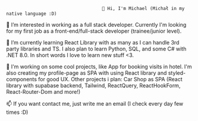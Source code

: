                                         👋 Hi, I'm Michael (Michał in my native language :D)
 👀 I’m interested in working as a full stack developer. Currently I'm looking for my first job as a front-end/full-stack developer (trainee/junior level).
 
 🌱 I’m currently learning React Library with as many as I can handle 3rd party libraries and TS. I also plan to learn Python, SQL, and some C# with .NET 8.0. In short words I love to learn new stuff <3.



 
 
💞️ I'm working on some cool projects, like App for booking visits in hotel. I'm also creating my profile-page as SPA with using React library and styled-components for good UX.
Other projects i plan:
Car Shop as SPA (React library with supabase backend, Tailwind, ReactQuery, ReactHookForm, React-Router-Dom and more!)

📫 If you want contact me, just write me an email (I check every day few times :D)


<!---
FlamingShali/FlamingShali is a ✨ special ✨ repository because its `README.md` (this file) appears on your GitHub profile.
You can click the Preview link to take a look at your changes.
--->
